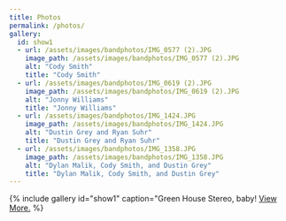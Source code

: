 ```yaml
---
title: Photos
permalink: /photos/
gallery:
  id: show1
  - url: /assets/images/bandphotos/IMG_0577 (2).JPG
    image_path: /assets/images/bandphotos/IMG_0577 (2).JPG
    alt: "Cody Smith"
    title: "Cody Smith"
  - url: /assets/images/bandphotos/IMG_0619 (2).JPG
    image_path: /assets/images/bandphotos/IMG_0619 (2).JPG
    alt: "Jonny Williams"
    title: "Jonny Williams"
  - url: /assets/images/bandphotos/IMG_1424.JPG
    image_path: /assets/images/bandphotos/IMG_1424.JPG
    alt: "Dustin Grey and Ryan Suhr"
    title: "Dustin Grey and Ryan Suhr"
  - url: /assets/images/bandphotos/IMG_1358.JPG
    image_path: /assets/images/bandphotos/IMG_1358.JPG
    alt: "Dylan Malik, Cody Smith, and Dustin Grey"
    title: "Dylan Malik, Cody Smith, and Dustin Grey"
---
```


{% include gallery id="show1" caption="Green House Stereo, baby! [View More.](show1.md) %}

